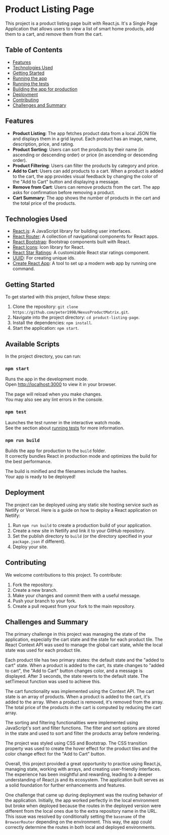 # Product Listing Page

This project is a product listing page built with React.js. It's a Single Page Application that allows users to view a list of smart home products, add them to a cart, and remove them from the cart.

## Table of Contents

- [Features](#features)
- [Technologies Used](#technologies-used)
- [Getting Started](#getting-started)
- [Running the app](#running-the-app)
- [Running the tests](#running-the-tests)
- [Building the app for production](#building-the-app-for-production)
- [Deployment](#deployment)
- [Contributing](#contributing)
- [Challenges and Summary](#challenges-and-summary)

## Features

- **Product Listing**: The app fetches product data from a local JSON file and displays them in a grid layout. Each product has an image, name, description, price, and rating.
- **Product Sorting**: Users can sort the products by their name (in ascending or descending order) or price (in ascending or descending order).
- **Product Filtering**: Users can filter the products by category and price.
- **Add to Cart**: Users can add products to a cart. When a product is added to the cart, the app provides visual feedback by changing the color of the "Add to Cart" button and displaying a message.
- **Remove from Cart**: Users can remove products from the cart. The app asks for confirmation before removing a product.
- **Cart Summary**: The app shows the number of products in the cart and the total price of the products.

## Technologies Used

- [React.js](https://reactjs.org/): A JavaScript library for building user interfaces.
- [React Router](https://reactrouter.com/): A collection of navigational components for React apps.
- [React Bootstrap](https://react-bootstrap.github.io/): Bootstrap components built with React.
- [React Icons](https://react-icons.github.io/react-icons/): Icon library for React.
- [React Star Ratings](https://www.npmjs.com/package/react-star-ratings): A customizable React star ratings component.
- [UUID](https://www.npmjs.com/package/uuid): For creating unique ids.
- [Create React App](https://create-react-app.dev/): A tool to set up a modern web app by running one command.

## Getting Started

To get started with this project, follow these steps:

1. Clone the repository: `git clone https://github.com/peter1998/NexusProductMatrix.git`.
2. Navigate into the project directory: `cd product-listing-page`.
3. Install the dependencies: `npm install`.
4. Start the application: `npm start`.

## Available Scripts

In the project directory, you can run:

### `npm start`

Runs the app in the development mode.\
Open [http://localhost:3000](http://localhost:3000) to view it in your browser.

The page will reload when you make changes.\
You may also see any lint errors in the console.

### `npm test`

Launches the test runner in the interactive watch mode.\
See the section about [running tests](https://facebook.github.io/create-react-app/docs/running-tests) for more information.

### `npm run build`

Builds the app for production to the `build` folder.\
It correctly bundles React in production mode and optimizes the build for the best performance.

The build is minified and the filenames include the hashes.\
Your app is ready to be deployed!

## Deployment

The project can be deployed using any static site hosting service such as Netlify or Vercel. Here is a guide on how to deploy a React application on Netlify:

1. Run `npm run build` to create a production build of your application.
2. Create a new site in Netlify and link it to your GitHub repository.
3. Set the publish directory to `build` (or the directory specified in your `package.json` if different).
4. Deploy your site.

## Contributing

We welcome contributions to this project. To contribute:

1. Fork the repository.
2. Create a new branch.
3. Make your changes and commit them with a useful message.
4. Push your branch to your fork.
5. Create a pull request from your fork to the main repository.

## Challenges and Summary

The primary challenge in this project was managing the state of the application, especially the cart state and the state for each product tile. The React Context API was used to manage the global cart state, while the local state was used for each product tile.

Each product tile has two primary states: the default state and the "added to cart" state. When a product is added to the cart, its state changes to "added to cart", the "Add to Cart" button changes color, and a message is displayed. After 3 seconds, the state reverts to the default state. The setTimeout function was used to achieve this.

The cart functionality was implemented using the Context API. The cart state is an array of products. When a product is added to the cart, it's added to the array. When a product is removed, it's removed from the array. The total price of the products in the cart is computed by reducing the cart array.

The sorting and filtering functionalities were implemented using JavaScript's sort and filter functions. The filter and sort options are stored in the state and used to sort and filter the products array before rendering.

The project was styled using CSS and Bootstrap. The CSS transition property was used to create the hover effect for the product tiles and the color change effect for the "Add to Cart" button.

Overall, this project provided a great opportunity to practice using React.js, managing state, working with arrays, and creating user-friendly interfaces. The experience has been insightful and rewarding, leading to a deeper understanding of React.js and its ecosystem. The application built serves as a solid foundation for further enhancements and features.

One challenge that came up during deployment was the routing behavior of the application. Initially, the app worked perfectly in the local environment but broke when deployed because the routes in the deployed version were different from the local ones due to the extra repository name in the URL. This issue was resolved by conditionally setting the `basename` of the `BrowserRouter` depending on the environment. This way, the app could correctly determine the routes in both local and deployed environments.
